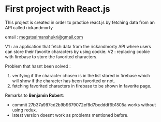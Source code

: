 # First project with React.js

This project is created in order to practice react.js by fetching data from an API called rickandmorty

email : megatsalmanshukri@gmail.com

V1 : an application that fetch data from the rickandmorty API where users can store their favorite characters by using cookie.
V2 : replacing cookie with firebase to store the favorited characters.

Problem that hasnt been solved : 
1. verifying if the character chosen is in the list stored in firebase which will show if the character has been favorited or not.
2. fetching favorited characters in firebase to be shown in favorite page.

Remarks to **Benjamin Robert**: 
- commit 27b37a987cd2b9b9679072ef8d7bcdddf6b1805a works without using redux.
- latest version doesnt work as problems mentioned before.
